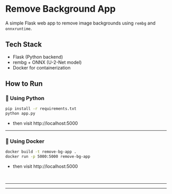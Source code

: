 # Remove Background App

A simple Flask web app to remove image backgrounds using `rembg` and `onnxruntime`.

## Tech Stack

- Flask (Python backend)
- rembg + ONNX (U-2-Net model)
- Docker for containerization

##  How to Run

### 🔹 Using Python

```bash
pip install -r requirements.txt
python app.py
```
- then visit http://localhost:5000

---


### 🔹 Using Docker

```bash
docker build -t remove-bg-app .
docker run -p 5000:5000 remove-bg-app
```

- then visit http://localhost:5000

<br>

---
---